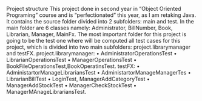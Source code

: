 Project structure 
This project done in second year in “Object Oriented Programing” course and is “perfectionated” this year, as I am retaking Java. It contains the source folder divided into 2 subfolders: main and test. In the main folder are 6 classes namely: Administrator, BillNumber, Book, Librarian, Manager, MainFx.
 The most important folder for this project is going to be the test one where will be computed all test cases for this project, which is divided into two main subfolders:  project.librarymanager  and testFX. 
project.librarymanager: 
•	AdministratorOperationsTest 
•	 LibrarianOperationsTest
•	ManagerOperationsTest
•	BookFileOperationsTest,BookOperatinsTest. 
testFX:
•	AdministartorManageLibrariansTest
•	 AdministartorManageManagerTes
•	 LibrarianBillTest
•	LoginTest, ManagerAddCategoryTest
•	ManagerAddStockTest
•	ManagerCheckStockTest
•	ManagerMAnageLibrariansTest.
